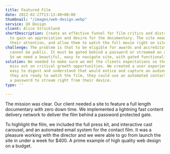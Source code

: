 ```yaml
---
title: Featured Film
date: 2022-02-27T13:13:40+00:00
thumbnail: "/images/web-design.webp"
service: UX Design
client: Alice Strickland
shortDescription: Create an effective funnel for film critics and distribution partners
  to gain an appreciation and desire for the documentary. The site needs to capture
  their attention, and allow them to watch the full movie right on site.
challenge: The problem is that to be eligible for awards and accreditation, the movie
  cannot be public. It must be gated behind a password or streamed on a private service.
  So we need a beautiful, easy to navigate site, with gated functionality.
solution: We needed to make sure we met the clients expectations so they would not
  miss out on critical growth opportunities. We created a user experience that was
  easy to digest and understand that would entice and capture an audience. Then, when
  they are ready to watch the film, they could use an automated contact form to receive
  a password to stream right from their device.
type: ''

---
```

The mission was clear. Our client needed a site to feature a full length documentary with zero down time. We implemented a lightning fast content delivery network to deliver the film behind a password protected gate. 

To highlight the film, we included the full press kit, and interactive cast carousel, and an automated email system for the contact film. It was a pleasure working with the director and we were able to go from launch the site in under a week for $400. A prime example of high quality web design on a budget. 